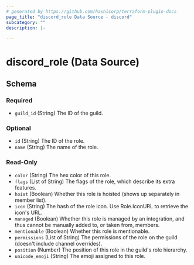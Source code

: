 ```yaml
---
# generated by https://github.com/hashicorp/terraform-plugin-docs
page_title: "discord_role Data Source - discord"
subcategory: ""
description: |-
  
---
```


# discord_role (Data Source)





<!-- schema generated by tfplugindocs -->
## Schema

### Required

- `guild_id` (String) The ID of the guild.

### Optional

- `id` (String) The ID of the role.
- `name` (String) The name of the role.

### Read-Only

- `color` (String) The hex color of this role.
- `flags` (List of String) The flags of the role, which describe its extra features.
- `hoist` (Boolean) Whether this role is hoisted (shows up separately in member list).
- `icon` (String) The hash of the role icon. Use Role.IconURL to retrieve the icon's URL.
- `managed` (Boolean) Whether this role is managed by an integration, and thus cannot be manually added to, or taken from, members.
- `mentionable` (Boolean) Whether this role is mentionable.
- `permissions` (List of String) The permissions of the role on the guild (doesn't include channel overrides).
- `position` (Number) The position of this role in the guild's role hierarchy.
- `unicode_emoji` (String) The emoji assigned to this role.
